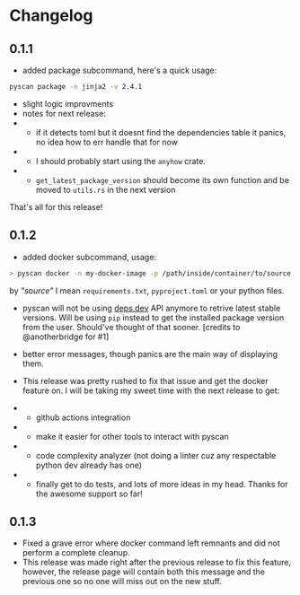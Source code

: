 # Changelog

## 0.1.1

- added package subcommand, here's a quick usage:

```bash
pyscan package -n jinja2 -v 2.4.1
```

- slight logic improvments
- notes for next release:
- - if it detects toml but it doesnt find the dependencies table it panics, no idea how to err handle that for now
- - I should probably start using the `anyhow`  crate.
- - `get_latest_package_version` should become its own function and be moved to `utils.rs` in the next version

That's all for this release!

## 0.1.2

- added docker subcommand, usage:
```bash
> pyscan docker -n my-docker-image -p /path/inside/container/to/source
```

by <i>"source"</i> I mean `requirements.txt`, `pyproject.toml` or your python files.

- pyscan will not be using [deps.dev](https://deps.dev) API anymore to retrive latest stable versions. Will be using `pip` instead to get the installed package version from the user. Should've thought of that sooner. [credits to @anotherbridge for #1]
  
-  better error messages, though panics are the main way of displaying them.
  
-  This release was pretty rushed to fix that issue and get the docker feature on. I will be taking my sweet time with the next release to get:
  
- - github actions integration
- - make it easier for other tools to interact with pyscan
- - code complexity analyzer (not doing a linter cuz any respectable python dev already has one)
- - finally get to do tests, and lots of more ideas in my head. Thanks for the awesome support so far!

## 0.1.3

- Fixed a grave error where docker command left remnants and did not perform a complete cleanup.
- This release was made right after the previous release to fix this feature, however, the release page will contain both this message and the previous one so no one will miss out on the new stuff.